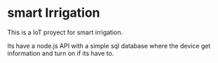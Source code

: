 # smart Irrigation

This is a IoT proyect for smart irrigation.

Its have a node.js API with a simple sql database where the device get information and turn on if its have to.

